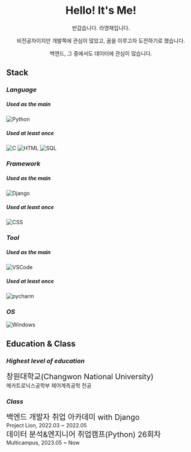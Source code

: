 <h1 align="center"> Hello! It's Me! </h1>
<div align="center"> 
반갑습니다. 라영채입니다.

비전공자이지만 개발쪽에 관심이 많았고, 꿈을 이루고자 도전하기로 했습니다.

백엔드, 그 중에서도 데이터에 관심이 많습니다.
</div>

## **Stack**
### *Language*
##### Used as the main
![Python](https://img.shields.io/badge/python-9cf?style=for-the-badge&logo=python)
##### Used at least once
![C](https://img.shields.io/badge/C-ffe000?style=for-the-badge&logo=C)
![HTML](https://img.shields.io/badge/HTML-ffe000?style=for-the-badge&logo=HTML5)
![SQL](https://img.shields.io/badge/SQL-ffe000?style=for-the-badge&logo=oracle)


### *Framework*
##### Used as the main
![Django](https://img.shields.io/badge/Django-9cf?style=for-the-badge&logo=django)
##### Used at least once
![CSS](https://img.shields.io/badge/CSS-ffe000?style=for-the-badge&logo=tailwindcss)


### *Tool*
##### Used as the main
![VSCode](https://img.shields.io/badge/VSCode-9cf?style=for-the-badge&logo=visualstudio)
##### Used at least once
![pycharm](https://img.shields.io/badge/Pycharm-ffe000?style=for-the-badge&logo=pycharm)


### *OS*
![Windows](https://img.shields.io/badge/Windows-9cf?style=for-the-badge&logo=Windows)



## **Education & Class**
### *Highest level of education*
<div style="font-size:20px"> 창원대학교(Changwon National University) </div>
메카트로닉스공학부 제어계측공학 전공

<br>

### *Class*
<div style="font-size:20px"> 백엔드 개발자 취업 아카데미 with Django </div>
Project Lion, 2022.03 ~ 2022.05

<br>

<div style="font-size:20px"> 데이터 분석&엔지니어 취업캠프(Python) 26회차 </div>
Multicampus, 2023.05 ~ Now